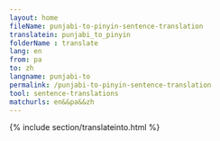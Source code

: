 ```yaml
---
layout: home
fileName: punjabi-to-pinyin-sentence-translation
translatein: punjabi_to_pinyin
folderName : translate
lang: en
from: pa
to: zh
langname: punjabi-to
permalink: /punjabi-to-pinyin-sentence-translation
tool: sentence-translations
matchurls: en&&pa&&zh
---
```

{% include section/translateinto.html %}
